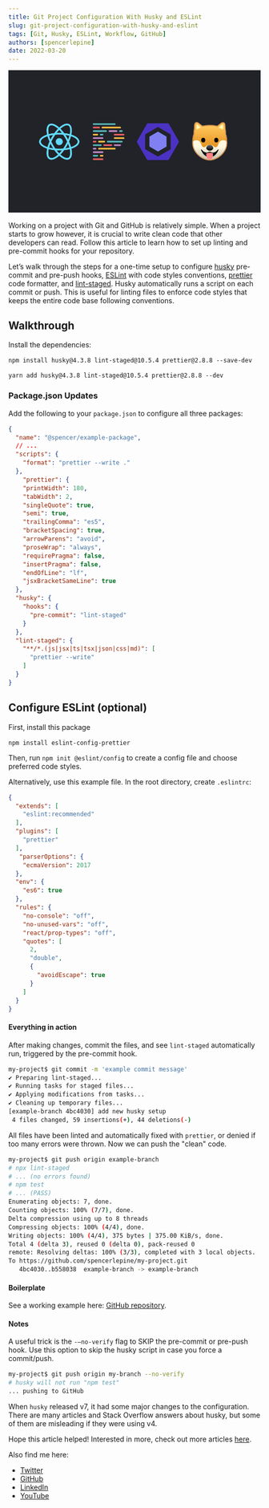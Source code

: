```yaml
---
title: Git Project Configuration With Husky and ESLint
slug: git-project-configuration-with-husky-and-eslint
tags: [Git, Husky, ESLint, Workflow, GitHub]
authors: [spencerlepine]
date: 2022-03-20
---
```


![Blog Post Thumbnail](./thumbnail.jpg)

Working on a project with Git and GitHub is relatively simple. When a project starts to grow however, it is crucial to write clean code that other developers can read. Follow this article to learn how to set up linting and pre-commit hooks for your repository.

Let’s walk through the steps for a one-time setup to configure [husky](https://github.com/typicode/husky) pre-commit and pre-push hooks, [ESLint](https://eslint.org/) with code styles conventions, [prettier](https://prettier.io/) code formatter, and [lint-staged](https://github.com/okonet/lint-staged). Husky automatically runs a script on each commit or push. This is useful for linting files to enforce code styles that keeps the entire code base following conventions.

## Walkthrough

Install the dependencies:
```
npm install husky@4.3.8 lint-staged@10.5.4 prettier@2.8.8 --save-dev
```
```
yarn add husky@4.3.8 lint-staged@10.5.4 prettier@2.8.8 --dev
```

### Package.json Updates

Add the following to your `package.json` to configure all three packages:

```json
{
  "name": "@spencer/example-package",
  // ...
  "scripts": {
    "format": "prettier --write ."
  },
    "prettier": {
    "printWidth": 180,
    "tabWidth": 2,
    "singleQuote": true,
    "semi": true,
    "trailingComma": "es5",
    "bracketSpacing": true,
    "arrowParens": "avoid",
    "proseWrap": "always",
    "requirePragma": false,
    "insertPragma": false,
    "endOfLine": "lf",
    "jsxBracketSameLine": true
  },
  "husky": {
    "hooks": {
      "pre-commit": "lint-staged"
    }
  },
  "lint-staged": {
    "**/*.(js|jsx|ts|tsx|json|css|md)": [
      "prettier --write"
    ]
  }
}
```

## Configure ESLint (optional)

First, install this package
```
npm install eslint-config-prettier
```

Then, run `npm init @eslint/config` to create a config file and choose preferred code styles.

Alternatively, use this example file. In the root directory, create `.eslintrc`:

```json
{
  "extends": [
    "eslint:recommended"
  ],
  "plugins": [
    "prettier"
  ],
   "parserOptions": {
    "ecmaVersion": 2017
  },
  "env": {
    "es6": true
  },
  "rules": {
    "no-console": "off",
    "no-unused-vars": "off",
    "react/prop-types": "off",
    "quotes": [
      2,
      "double",
      {
        "avoidEscape": true
      }
    ]
  }
}
```

#### Everything in action

After making changes, commit the files, and see `lint-staged` automatically run, triggered by the pre-commit hook.

```sh
my-project$ git commit -m 'example commit message'
✔ Preparing lint-staged...
✔ Running tasks for staged files...
✔ Applying modifications from tasks...
✔ Cleaning up temporary files...
[example-branch 4bc4030] add new husky setup
 4 files changed, 59 insertions(+), 44 deletions(-)
```

All files have been linted and automatically fixed with `prettier`, or denied if too many errors were thrown. Now we can push the "clean" code.
```sh
my-project$ git push origin example-branch
# npx lint-staged
# ... (no errors found)
# npm test
# ... (PASS)
Enumerating objects: 7, done.
Counting objects: 100% (7/7), done.
Delta compression using up to 8 threads
Compressing objects: 100% (4/4), done.
Writing objects: 100% (4/4), 375 bytes | 375.00 KiB/s, done.
Total 4 (delta 3), reused 0 (delta 0), pack-reused 0
remote: Resolving deltas: 100% (3/3), completed with 3 local objects.
To https://github.com/spencerlepine/my-project.git
   4bc4030..b558038  example-branch -> example-branch
```

#### Boilerplate
See a working example here: [GitHub repository](https://github.com/spencerlepine/husky-boilerplate).

#### Notes
A useful trick is the `-–no-verify` flag to SKIP the pre-commit or pre-push hook.
Use this option to skip the husky script in case you force a commit/push.
```sh
my-project$ git push origin my-branch --no-verify
# husky will not run "npm test"
... pushing to GitHub
```

When `husky` released v7, it had some major changes to the configuration. There are many articles and Stack Overflow answers about husky, but some of them are misleading if they were using v4.

Hope this article helped! Interested in more, check out more articles [here](https://www.spencerlepine.com/blog).

Also find me here:
 - [Twitter](https://twitter.com/SpencerLepine)
 - [GitHub](https://github.com/spencerlepine)
 - [LinkedIn](https://www.linkedin.com/in/spencer-lepine/)
 - [YouTube](https://www.youtube.com/channel/UCBL6vAHJZqUlyJp-rcFU55Q)